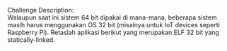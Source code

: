Challenge Description:<br>
Walaupun saat ini sistem 64 bit dipakai di mana-mana, beberapa sistem masih harus menggunakan OS 32 bit (misalnya untuk IoT devices seperti Raspberry Pi). Retaslah aplikasi berikut yang merupakan ELF 32 bit yang statically-linked.
